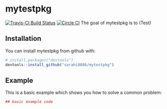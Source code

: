 
<!-- README.md is generated from README.Rmd. Please edit that file -->
mytestpkg
=========

[![Travis-CI Build Status](https://travis-ci.org/sarahi8886/mytestpkg.svg?branch=master)](https://travis-ci.org/sarahi8886/mytestpkg) [![Circle CI](https://circleci.com/gh/sarahi8886/mytestpkg.svg?style=shield&circle-token=:circle-token)](https://circleci.com/gh/sarahi8886/mytestpkg) The goal of mytestpkg is to (Test)

Installation
------------

You can install mytestpkg from github with:

``` r
# install.packages("devtools")
devtools::install_github("sarahi8886/mytestpkg")
```

Example
-------

This is a basic example which shows you how to solve a common problem:

``` r
## basic example code
```
